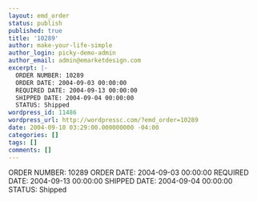 ```yaml
---
layout: emd_order
status: publish
published: true
title: '10289'
author: make-your-life-simple
author_login: picky-demo-admin
author_email: admin@emarketdesign.com
excerpt: |-
  ORDER NUMBER: 10289
  ORDER DATE: 2004-09-03 00:00:00
  REQUIRED DATE: 2004-09-13 00:00:00
  SHIPPED DATE: 2004-09-04 00:00:00
  STATUS: Shipped
wordpress_id: 11486
wordpress_url: http://wordpressc.com/?emd_order=10289
date: 2004-09-10 03:29:00.000000000 -04:00
categories: []
tags: []
comments: []
---
```

ORDER NUMBER: 10289
ORDER DATE: 2004-09-03 00:00:00
REQUIRED DATE: 2004-09-13 00:00:00
SHIPPED DATE: 2004-09-04 00:00:00
STATUS: Shipped
